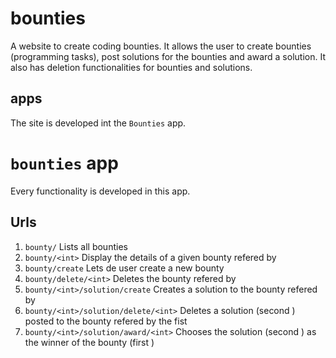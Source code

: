 # bounties
A website to create coding bounties.
It allows the user to create bounties (programming tasks), post solutions for the bounties and award a solution.
It also has deletion functionalities for bounties and solutions.
## apps
The site is developed int the `Bounties` app.
# `bounties` app
Every functionality is developed in this app.
## Urls
1. `bounty/` Lists all bounties
2. `bounty/<int>` Display the details of a given bounty refered by <int>
3. `bounty/create` Lets de user create a new bounty
4. `bounty/delete/<int>` Deletes the bounty refered by <int>
5. `bounty/<int>/solution/create` Creates a solution to the bounty refered by <int>
6. `bounty/<int>/solution/delete/<int>` Deletes a solution (second <int>) posted to the bounty refered by the fist <int>
7. `bounty/<int>/solution/award/<int>` Chooses the solution (second <int>) as the winner of the bounty (first <int>)
